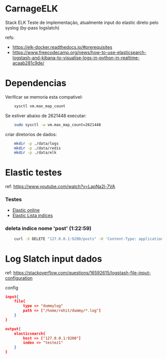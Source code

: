 # CarnageELK
Stack ELK Teste de implementação, atualmente input do elastic direto pelo syslog (by-pass logslatch)

refs: 
- https://elk-docker.readthedocs.io/#prerequisites
- https://www.freecodecamp.org/news/how-to-use-elasticsearch-logstash-and-kibana-to-visualise-logs-in-python-in-realtime-acaab281c9de/

# Dependencias
Verificar se memoria esta compativel:
```bash
    sysctl vm.max_map_count
```

Se estiver abaixo de 2621448 executar:

```bash
    sudo sysctl -w vm.max_map_count=2621448 
```

criar diretorios de dados:
```bash
    mkdir -p ./data/logs
    mkdir -p ./data/redis
    mkdir -p ./data/elk
```

# Elastic testes
ref: https://www.youtube.com/watch?v=LapNa2l-7VA

### Testes
- [Elastic online](http://127.0.0.1:9200) 
- [Elastic Lista indices](http://127.0.0.1:9200/_cat/indices?v) 

### deleta indice nome 'post' (1:22:59)
```bash
    curl -X DELETE "127.0.0.1:9200/posts" -H 'Content-Type: application/json'
```

# Log Slatch input dados 
ref: https://stackoverflow.com/questions/16592615/logstash-file-input-configuration

config
```json
input{
    file{
        type => "dummylog"
        path => ["/home/rohit/dummy/*.log"]
    }
}

output{
    elasticsearch{
        host => ["127.0.0.1:9200"]
        index => "testez1"
    }
}
```
